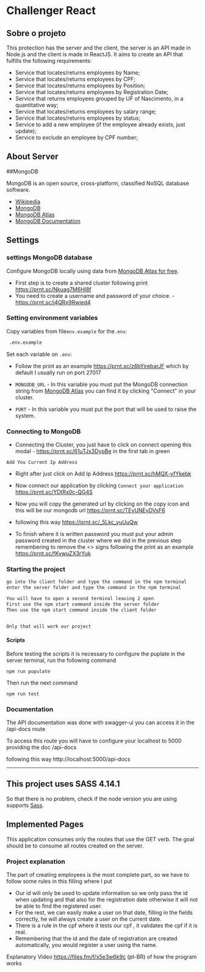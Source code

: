 # Challenger React

## Sobre o projeto

This protection has the server and the client, the server is an API made in Node.js and the client is made in ReactJS. It aims to create an API that fulfills the following requirements:

- Service that locates/returns employees by Name;
- Service that locates/returns employees by CPF;
- Service that locates/returns employees by Position;
- Service that locates/returns employees by Registration Date;
- Service that returns employees grouped by UF of Nascimento, in a quantitative way;
- Service that locates/returns employees by salary range;
- Service that locates/returns employees by status;
- Service to add a new employee (if the employee already exists, just update);
- Service to exclude an employee by CPF number;


## About Server

##MongoDB

MongoDB is an open source, cross-platform, classified NoSQL database software.

- [Wikipedia](https://pt.wikipedia.org/wiki/MongoDB)
- [MongoDB](https://www.mongodb.com/)
- [MongoDB Atlas](https://mongodb.com/atlas)
- [MongoDB Documentation](https://docs.mongodb.com/)

## Settings


### settings MongoDB database

Configure MongoDB locally using data from [MongoDB Atlas for free](https://mongodb.com/atlas).

- First step is to create a shared cluster following print https://prnt.sc/Nkuag7M6Hl8f
- You need to create a username and password of your choice. - https://prnt.sc/j4QRx9Rwied4

### Setting environment variables

Copy variables from file`env.example` for the`.env`:

```bash
 .env.example
```

Set each variable on `.env`:

- Follow the print as an example  https://prnt.sc/z6bYjrebarJF which by default I usually run on port 27017 

- `MONGODB_URL` - In this variable you must put the MongoDB connection string from [MongoDB Atlas](https://mongodb.com/atlas) you can find it by clicking "Connect" in your cluster.

- `PORT` - In this variable you must put the port that will be used to raise the system.



### Connecting to MongoDB


- Connecting the Cluster, you just have to click on connect opening this modal - https://prnt.sc/61uTJx3DypBe in the first tab in green

```Add You Current Ip Address ```
- Right after just click on Add Ip Address https://prnt.sc/hMQX-vfYkebk

- Now connect our application by clicking ```Connect your application ``` https://prnt.sc/YDtRx0c-QG4S

- Now you will copy the generated url by clicking on the copy icon and this will be our mongodb url https://prnt.sc/TEyUNEyDVsF6

- following this way https://prnt.sc/_5Lkc_yuUuQw

- To finish where it is written password you must put your admin password created in the cluster where we did in the previous step remembering to remove the <> signs following the print as an example https://prnt.sc/fKvwuZX3rYuk

### Starting the project


```bash
go into the client folder and type the command in the npm terminal
enter the server folder and type the command in the npm terminal

You will have to open a second terminal leaving 2 open
First use the npm start command inside the server folder
Then use the npm start command inside the client folder


Only that will work our project
```
#### Scripts
Before testing the scripts it is necessary to configure the puplate in the server terminal, run the following command

```
npm run populate
```

Then run the next command

```
npm run test
```

### Documentation



The API documentation was done with swagger-ui you can access it in the /api-docs route

To access this route you will have to configure your localhost to 5000 providing the doc /api-docs

following this way http://localhost:5000/api-docs

---


## This project uses SASS 4.14.1

So that there is no problem, check if the node version you are using supports [Sass](https://sass-lang.com/).

## Implemented Pages


This application consumes only the routes that use the GET verb. The goal should be to consume all routes created on the server.


### Project explanation


 The part of creating employees is the most complete part, so we have to follow some rules in this filling where I put
- Our id will only be used to update information so we only pass the id when updating and that also for the registration date otherwise it will not be able to find the registered user.
- For the rest, we can easily make a user on that date, filling in the fields correctly, he will always create a user
on the current date.
- There is a rule in the cpf where it tests our cpf , it validates the cpf if it is real.
- Remembering that the id and the date of registration are created automatically, you would register a user using the name.

Explanatory Video https://files.fm/f/x5e3w6k9c (pt-BR) of how the program works